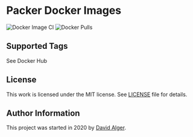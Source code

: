 # Packer Docker Images

![Docker Image CI](https://github.com/davidalger/docker-images-packer/workflows/Docker%20Image%20CI/badge.svg)
![Docker Pulls](https://img.shields.io/docker/pulls/davidalger/packer.svg?label=Docker%20Pulls)

## Supported Tags

See Docker Hub

## License

This work is licensed under the MIT license. See [LICENSE](https://github.com/davidalger/warden/blob/develop/LICENSE) file for details.

## Author Information

This project was started in 2020 by [David Alger](https://davidalger.com/).
